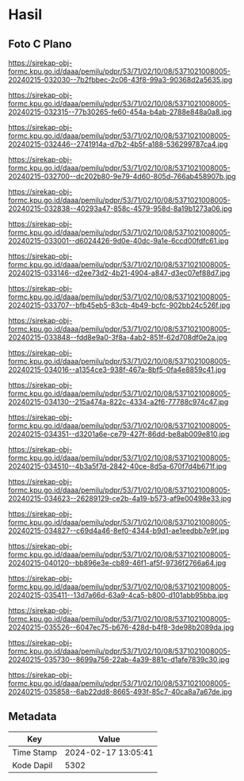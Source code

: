 # Hasil

## Foto C Plano

https://sirekap-obj-formc.kpu.go.id/daaa/pemilu/pdpr/53/71/02/10/08/5371021008005-20240215-032030--7b2fbbec-2c06-43f8-99a3-90368d2a5635.jpg

https://sirekap-obj-formc.kpu.go.id/daaa/pemilu/pdpr/53/71/02/10/08/5371021008005-20240215-032315--77b30265-fe60-454a-b4ab-2788e848a0a8.jpg

https://sirekap-obj-formc.kpu.go.id/daaa/pemilu/pdpr/53/71/02/10/08/5371021008005-20240215-032446--2741914a-d7b2-4b5f-a188-536299787ca4.jpg

https://sirekap-obj-formc.kpu.go.id/daaa/pemilu/pdpr/53/71/02/10/08/5371021008005-20240215-032700--dc202b80-9e79-4d60-805d-766ab458907b.jpg

https://sirekap-obj-formc.kpu.go.id/daaa/pemilu/pdpr/53/71/02/10/08/5371021008005-20240215-032838--40293a47-858c-4579-958d-8a19b1273a06.jpg

https://sirekap-obj-formc.kpu.go.id/daaa/pemilu/pdpr/53/71/02/10/08/5371021008005-20240215-033001--d6024426-9d0e-40dc-9a1e-6ccd00fdfc61.jpg

https://sirekap-obj-formc.kpu.go.id/daaa/pemilu/pdpr/53/71/02/10/08/5371021008005-20240215-033146--d2ee73d2-4b21-4904-a847-d3ec07ef88d7.jpg

https://sirekap-obj-formc.kpu.go.id/daaa/pemilu/pdpr/53/71/02/10/08/5371021008005-20240215-033707--bfb45eb5-83cb-4b49-bcfc-902bb24c526f.jpg

https://sirekap-obj-formc.kpu.go.id/daaa/pemilu/pdpr/53/71/02/10/08/5371021008005-20240215-033848--fdd8e9a0-3f8a-4ab2-851f-62d708df0e2a.jpg

https://sirekap-obj-formc.kpu.go.id/daaa/pemilu/pdpr/53/71/02/10/08/5371021008005-20240215-034016--a1354ce3-938f-467a-8bf5-0fa4e8859c41.jpg

https://sirekap-obj-formc.kpu.go.id/daaa/pemilu/pdpr/53/71/02/10/08/5371021008005-20240215-034130--215a474a-822c-4334-a2f6-77788c974c47.jpg

https://sirekap-obj-formc.kpu.go.id/daaa/pemilu/pdpr/53/71/02/10/08/5371021008005-20240215-034351--d3201a6e-ce79-427f-86dd-be8ab009e810.jpg

https://sirekap-obj-formc.kpu.go.id/daaa/pemilu/pdpr/53/71/02/10/08/5371021008005-20240215-034510--4b3a5f7d-2842-40ce-8d5a-670f7d4b671f.jpg

https://sirekap-obj-formc.kpu.go.id/daaa/pemilu/pdpr/53/71/02/10/08/5371021008005-20240215-034623--26289129-ce2b-4a19-b573-af9e00498e33.jpg

https://sirekap-obj-formc.kpu.go.id/daaa/pemilu/pdpr/53/71/02/10/08/5371021008005-20240215-034827--c69d4a46-8ef0-4344-b9d1-ae1eedbb7e9f.jpg

https://sirekap-obj-formc.kpu.go.id/daaa/pemilu/pdpr/53/71/02/10/08/5371021008005-20240215-040120--bb896e3e-cb89-46f1-af5f-9736f2766a64.jpg

https://sirekap-obj-formc.kpu.go.id/daaa/pemilu/pdpr/53/71/02/10/08/5371021008005-20240215-035411--13d7a66d-63a9-4ca5-b800-d101abb95bba.jpg

https://sirekap-obj-formc.kpu.go.id/daaa/pemilu/pdpr/53/71/02/10/08/5371021008005-20240215-035526--6047ec75-b676-428d-b4f8-3de98b2089da.jpg

https://sirekap-obj-formc.kpu.go.id/daaa/pemilu/pdpr/53/71/02/10/08/5371021008005-20240215-035730--8699a756-22ab-4a39-881c-d1afe7839c30.jpg

https://sirekap-obj-formc.kpu.go.id/daaa/pemilu/pdpr/53/71/02/10/08/5371021008005-20240215-035858--6ab22dd8-8665-493f-85c7-40ca8a7a67de.jpg


## Metadata

| Key        | Value               |
| ---------- | ------------------- |
| Time Stamp | 2024-02-17 13:05:41 |
| Kode Dapil | 5302                |



